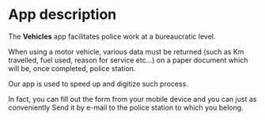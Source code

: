 # App description
The **Vehicles** app facilitates police work at a bureaucratic level.

When using a motor vehicle, various data must be returned
(such as Km travelled, fuel used, reason for service etc...) on a
paper document which will be, once completed,
police station.

Our app is used to speed up and digitize such
process.


In fact, you can fill out the form from your
mobile device and you can just as conveniently
Send it by e-mail to the police station to which you belong.
